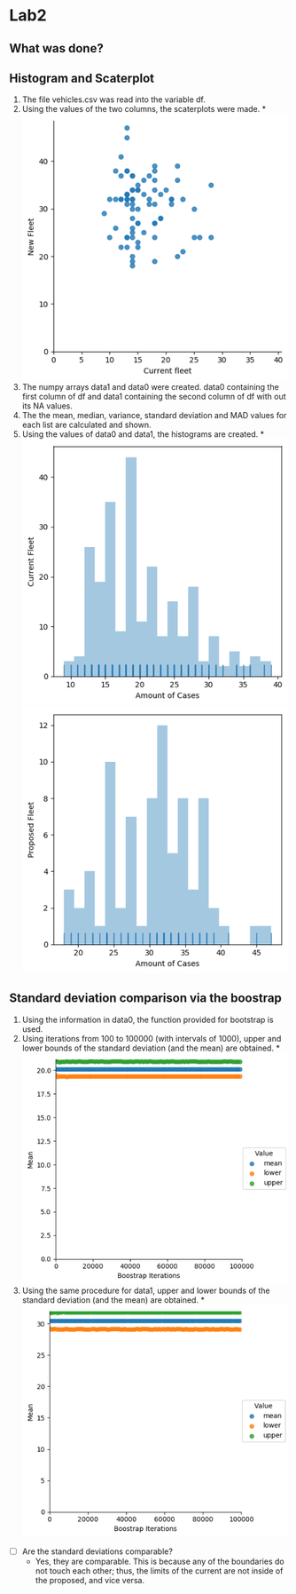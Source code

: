 # Lab2

## What was done?

## Histogram and Scaterplot
1. The file vehicles.csv was read into the variable df.
2. Using the values of the two columns, the scaterplots were made.
	*
![scaterplot](./scaterplot_fleet.png?raw=true)
3. The numpy arrays data1 and data0 were created. data0 containing the first column of df and data1 containing the second column of df with out its NA values.
4. The the mean, median, variance, standard deviation and MAD values for each list are calculated and shown.
5. Using the values of data0 and data1, the histograms are created.
	*
![histogram](./histogram_Current_fleet.png?raw=true)
![histogram](./histogram_Proposed_fleet.png?raw=true)

## Standard deviation comparison via the boostrap	
1. Using the information in data0, the function provided for bootstrap is used.
2. Using iterations from 100 to 100000 (with intervals of 1000), upper and lower bounds of the standard deviation (and the mean) are obtained.
	*
![boostrap](./bootstrap_confidence_Current.png?raw=true)
3. Using the same procedure for data1, upper and lower bounds of the standard deviation (and the mean) are obtained.
	*
![boostrap](./bootstrap_confidence_Proposed.png?raw=true)

- [ ] Are the standard deviations comparable?
	* Yes, they are comparable. This is because any of the boundaries do not touch each other; thus, the limits of the current are not inside of the proposed, and vice versa.

